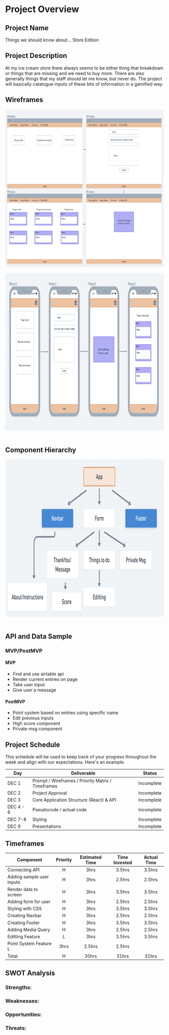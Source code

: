 # Project Overview

## Project Name

Things we should know about... Store Edition

## Project Description

At my ice cream store there always seems to be either thing that breakdown or things that are missing and we need to buy more. There are also generally things that my staff should let me know, but never do. The project will basically catalogue inputs of these bits of information in a gamified way.

## Wireframes

<img src="./public/img/DesktopWireFrame.png" style=" width:700px ; height:500px " alt="Component Heirarchy" />
<br><br>

<img src="./public/img/MobileWireFrame.png" style=" width:700px ; height:500px " alt="Component Heirarchy" />
<br><br>

## Component Hierarchy

<img src="./public/img/Heirachy.png" style=" width:700px ; height:500px " alt="Component Heirarchy" />
<br><br>

## API and Data Sample

<!-- Show us a snippet of JSON returned by your Airtable (you can find it under the API documentation) so we know you can access it and get the info you need. This __must__ be properly formatted. An example is below:

```json
{
    "records": [
        {
            "id": "recONRzIUTuZ5lXaF",
            "fields": {
                "author": "Liz Yrineo",
                "setup": "Why did the tomato turn red?",
                "punchline": "Because it saw the salad dressing!"
            },
            "createdTime": "2020-11-30T16:03:09.000Z"
        },
        {
            "id": "rec3oYZ5Tp0AIDsKe",
            "fields": {
                "author": "Rachel Moskowitz",
                "setup": "What did the green grape say to the red grape?",
                "punchline": "Breathe, idiot, breathe!"
            },
            "createdTime": "2020-11-30T16:03:09.000Z"
        },
        {
            "id": "recA34tOaoE1IVeC1",
            "fields": {
                "author": "Gary Grant",
                "setup": "How do you make holy water?",
                "punchline": "You boil the hell out of it!"
            },
            "createdTime": "2020-11-30T16:03:09.000Z"
        }
    ],
    "offset": "recA34tOaoE1IVeC1"
}
``` -->

### MVP/PostMVP


#### MVP 

- Find and use airtable api
- Render current entries on page 
- Take user input
- Give user a message 

#### PostMVP  

- Point system based on entires using specific name
- Edit previous inputs
- High score component
- Private msg component

## Project Schedule

This schedule will be used to keep track of your progress throughout the week and align with our expectations. Here's an example.

|  Day | Deliverable | Status
|---|---| ---|
|DEC 1| Prompt / Wireframes / Priority Matrix / Timeframes | Incomplete
|DEC 2| Project Approval | Incomplete
|DEC 3| Core Application Structure (React) & API | Incomplete
|DEC 4 - 6| Pseudocode / actual code | Incomplete
|DEC 7-8| Styling  | Incomplete
|DEC 9| Presentations | Incomplete

## Timeframes

| Component | Priority | Estimated Time | Time Invested | Actual Time |
| --- | :---: |  :---: | :---: | :---: |
| Connecting API | H | 3hrs| 3.5hrs | 3.5hrs |
| Adding sample user inputs | H | 3hrs| 2.5hrs | 2.5hrs |
| Render data to screen| H | 3hrs| 3.5hrs | 3.5hrs |
| Adding form for user | H | 3hrs| 2.5hrs | 2.5hrs |
| Styling with CSS | H | 3hrs| 3.5hrs | 3.5hrs |
| Creating Navbar| H | 3hrs| 2.5hrs | 2.5hrs |
| Creating Footer | H | 3hrs| 3.5hrs | 3.5hrs |
| Adding Media Query| H | 3hrs| 2.5hrs | 2.5hrs |
| Editting Feature| L | 3hrs| 3.5hrs | 3.5hrs |
| Point System Feature L | 3hrs| 2.5hrs | 2.5hrs |
| Total | H | 30hrs| 31hrs | 31hrs |

## SWOT Analysis

### Strengths:

### Weaknesses:

### Opportunities:

### Threats: